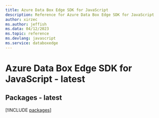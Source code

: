 ```yaml
---
title: Azure Data Box Edge SDK for JavaScript
description: Reference for Azure Data Box Edge SDK for JavaScript
author: xirzec
ms.author: jeffish
ms.data: 04/12/2023
ms.topic: reference
ms.devlang: javascript
ms.service: databoxedge
---
```

# Azure Data Box Edge SDK for JavaScript - latest
## Packages - latest
[!INCLUDE [packages](data-box-edge-index.md)]